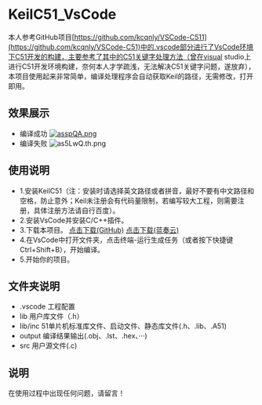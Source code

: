 # KeilC51_VsCode
本人参考GitHub项目[https://github.com/kcqnly/VSCode-C511](https://github.com/kcqnly/VSCode-C51)中的.vscode部分进行了VsCode环境下C51开发的构建，主要参考了其中的C51关键字处理方法（曾在visual studio上进行C51开发环境构建，奈何本人才学疏浅，无法解决C51关键字问题，遂放弃），本项目使用起来非常简单，编译处理程序会自动获取Keil的路径，无需修改，打开即用。
##   效果展示
*   编译成功
[![asspQA.png](https://s1.ax1x.com/2020/08/05/asspQA.png)](https://imgchr.com/i/asspQA)
*   编译失败
![as5LwQ.th.png](https://s1.ax1x.com/2020/08/05/as5LwQ.png)
##  使用说明
*   1.安装KeilC51（注：安装时请选择英文路径或者拼音，最好不要有中文路径和空格，防止意外；Keil未注册会有代码量限制，若编写较大工程，则需要注册，具体注册方法请自行百度）。
*   2.安装VsCode并安装C/C++插件。
*   3.下载本项目。
[点击下载(GitHub)](https://github.com/liaoweijia/KeilC51_VsCode/archive/master.zip)
[点击下载(蓝奏云)](https://lengyuefenghua.lanzous.com/iehvdfbnoha)
*   4.在VsCode中打开文件夹，点击终端-运行生成任务（或者按下快捷键Ctrl+Shift+B），开始编译。
*   5.开始你的项目。
##  文件夹说明
*   .vscode 工程配置
*   lib 用户库文件（.h）
*   lib/inc 51单片机标准库文件、启动文件、静态库文件(.h、.lib、.A51)
*   output 编译结果输出(.obj、.lst、.hex、···)
*   src 用户源文件(.c)
##  说明
在使用过程中出现任何问题，请留言！